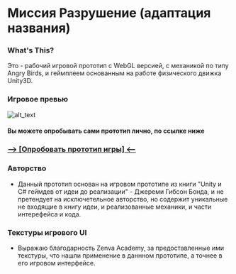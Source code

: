 # Миссия Разрушение (адаптация названия)

### What's This?
Это - рабочий игровой прототип c WebGL версией, с механикой по типу Angry Birds, 
и геймплеем основанным на работе физического движка Unity3D.

### Игровое превью
![alt_text](https://github.com/DanielGDS/Mission_Demolution_Prototype/blob/5e22ab125c9901840f6c7220e717c362426021fd/PreviewGif.gif?raw=true)

#### Вы можете опробывать сами прототип лично, по ссылке ниже

### [--> [Опробовать прототип игры] <--](https://danielgds.github.io/Mission_Demolution_Prototype/)


### Авторство
- Данный прототип основан на игровом прототипе из книги "Unity и C# геймдев от идеи до реализации" - Джереми Гибсон Бонда, и не претендует на исключетельное авторство, но содержит уникальные не входящие в книгу идеи, и реализованные механики, и части интерефейса и кода.
### Текстуры игрового UI
- Выражаю благодарность Zenva Academy, за предоставленные ими текстуры, что нашли применение в даннном прототипе, а точнее в его игровом интерфейсе. 
